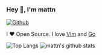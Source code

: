 ### Hey 👋, I'm mattn

[![Github](https://img.shields.io/github/followers/mattn?label=Follow&style=social)](https://github.com/mattn)

I ❤ Open Source. I love [Vim](https://www.vim.org/) and [Go](https://golang.org)

![Top Langs](https://github-readme-stats.vercel.app/api/top-langs/?username=mattn&hide=html)
![mattn's github stats](https://github-readme-stats.vercel.app/api?username=mattn&show_icons=true&count_private=true&line_height=33.7)

